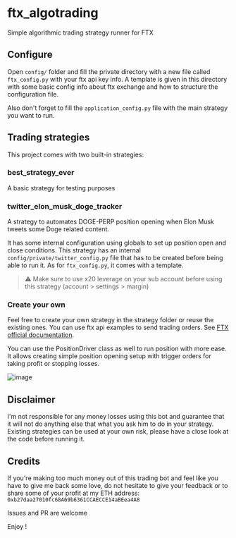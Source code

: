 # ftx_algotrading

Simple algorithmic trading strategy runner for FTX

## Configure

Open `config/` folder and fill the private directory with a new file called `ftx_config.py` with your ftx api key info.
A template is given in this directory with some basic config info about ftx exchange and how to structure the
configuration file.

Also don't forget to fill the `application_config.py` file with the main strategy you want to run.

## Trading strategies

This project comes with two built-in strategies:

### best_strategy_ever

A basic strategy for testing purposes

### twitter_elon_musk_doge_tracker

A strategy to automates DOGE-PERP position opening when Elon Musk tweets some Doge related content.

It has some internal configuration using globals to set up position open and close conditions. This strategy has an
internal `config/private/twitter_config.py` file that has to be created before being able to run it. As
for `ftx_config.py`, it comes with a template.

> :warning: Make sure to use x20 leverage on your sub account before using this strategy (account > settings > margin)

### Create your own

Feel free to create your own strategy in the strategy folder or reuse the existing ones. You can use ftx api examples to
send trading orders. See [FTX official documentation](https://docs.ftx.com/).

You can use the PositionDriver class as well to run position with more ease. It allows creating simple position opening
setup with trigger orders for taking profit or stopping losses.

![image](https://user-images.githubusercontent.com/6230724/119690499-0a9f4700-be4a-11eb-92f7-7259a13eedc2.png)

## Disclaimer

I'm not responsible for any money losses using this bot and guarantee that it will not do anything else that what you
ask him to do in your strategy. Existing strategies can be used at your own risk, please have a close look at the code
before running it.

## Credits

If you're making too much money out of this trading bot and feel like you have to give me back some love, do not
hesitate to give your feedback or to share some of your profit at my ETH address:
`0xb27daa27010fc68A69b6361CCAECCE14aBEea4A8`

Issues and PR are welcome

Enjoy !